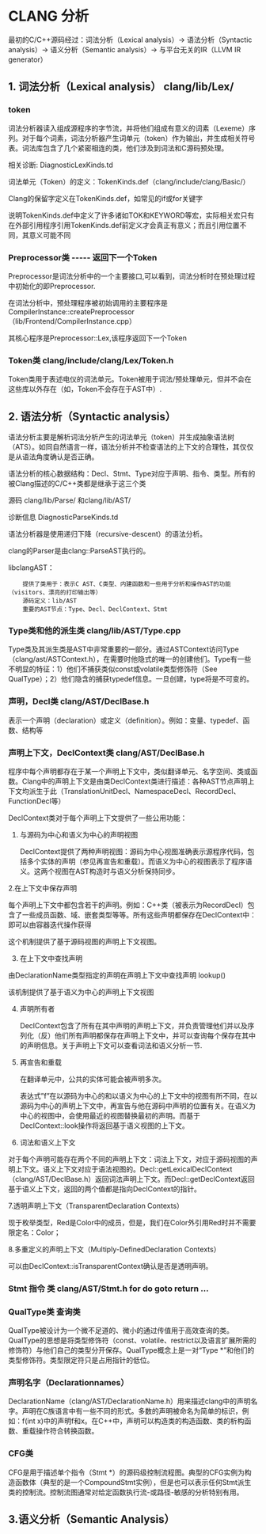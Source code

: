 # CLANG 分析

最初的C/C++源码经过：词法分析（Lexical analysis）-> 语法分析（Syntactic analysis）-> 语义分析（Semantic analysis）-> 与平台无关的IR（LLVM IR generator）


## 1. 词法分析（Lexical analysis） clang/lib/Lex/ 

### token

词法分析器读入组成源程序的字节流，并将他们组成有意义的词素（Lexeme）序列。对于每个词素，词法分析器产生词单元（token）作为输出，并生成相关符号表。词法库包含了几个紧密相连的类，他们涉及到词法和C源码预处理。

相关诊断: DiagnosticLexKinds.td

词法单元（Token）的定义：TokenKinds.def（clang/include/clang/Basic/）

Clang的保留字定义在TokenKinds.def，如常见的if或for关键字

说明TokenKinds.def中定义了许多诸如TOK和KEYWORD等宏，实际相关宏只有在外部引用程序引用TokenKinds.def前定义才会真正有意义；而且引用位置不同，其意义可能不同


### Preprocessor类 ----- 返回下一个Token

Preprocessor是词法分析中的一个主要接口,可以看到，词法分析时在预处理过程中初始化的即Preprocessor.

在词法分析中，预处理程序被初始调用的主要程序是CompilerInstance::createPreprocessor（lib/Frontend/CompilerInstance.cpp）

其核心程序是Preprocessor::Lex,该程序返回下一个Token


### Token类  clang/include/clang/Lex/Token.h 

Token类用于表述电仪的词法单元。Token被用于词法/预处理单元，但并不会在这些库以外存在（如，Token不会存在于AST中）.



## 2. 语法分析（Syntactic analysis）

语法分析主要是解析词法分析产生的词法单元（token）并生成抽象语法树（ATS）。如同自然语言一样，语法分析并不检查语法的上下文的合理性，其仅仅是从语法角度确认是否正确。 

语法分析的核心数据结构：Decl、Stmt、Type对应于声明、指令、类型。所有的被Clang描述的C/C++类都是继承于这三个类 

源码  clang/lib/Parse/ 和clang/lib/AST/

诊断信息  DiagnosticParseKinds.td

语法分析器是使用递归下降（recursive-descent）的语法分析。

clang的Parser是由clang::ParseAST执行的。

libclangAST：

        提供了类用于：表示C AST、C类型、内建函数和一些用于分析和操作AST的功能（visitors、漂亮的打印输出等）
        源码定义：lib/AST
        重要的AST节点：Type、Decl、DeclContext、Stmt
        
### Type类和他的派生类 clang/lib/AST/Type.cpp 

Type类及其派生类是AST中非常重要的一部分。通过ASTContext访问Type（clang/ast/ASTContext.h），在需要时他隐式的唯一的创建他们。Type有一些不明显的特征：1）他们不捕获类似const或volatile类型修饰符（See QualType）；2）他们隐含的捕获typedef信息。一旦创建，type将是不可变的。


### 声明，Decl类 clang/AST/DeclBase.h

表示一个声明（declaration）或定义（definition）。例如：变量、typedef、函数、结构等


### 声明上下文，DeclContext类  clang/AST/DeclBase.h

程序中每个声明都存在于某一个声明上下文中，类似翻译单元、名字空间、类或函数。Clang中的声明上下文是由类DeclContext类进行描述：各种AST节点声明上下文均派生于此（TranslationUnitDecl、NamespaceDecl、RecordDecl、FunctionDecl等）

DeclContext类对于每个声明上下文提供了一些公用功能：

1. 与源码为中心和语义为中心的声明视图
   
   DeclContext提供了两种声明视图：源码为中心视图准确表示源程序代码，包括多个实体的声明（参见再宣告和重载）。而语义为中心的视图表示了程序语义。这两个视图在AST构造时与语义分析保持同步。
   
2.在上下文中保存声明

  每个声明上下文中都包含若干的声明。例如：C++类（被表示为RecordDecl）包含了一些成员函数、域、嵌套类型等等。所有这些声明都保存在DeclContext中：即可以由容器迭代操作获得 
   
  这个机制提供了基于源码视图的声明上下文视图。

3. 在上下文中查找声明

由DeclarationName类型指定的声明在声明上下文中查找声明   lookup()

该机制提供了基于语义为中心的声明上下文视图

4. 声明所有者

   DeclContext包含了所有在其中声明的声明上下文，并负责管理他们并以及序列化（反）他们所有声明都保存在声明上下文中，并可以查询每个保存在其中的声明信息。关于声明上下文可以查看词法和语义分析一节.
   
5. 再宣告和重载
   
   在翻译单元中，公共的实体可能会被声明多次。
   
   表达式”f”在以源码为中心的和以语义为中心的上下文中的视图有所不同，在以源码为中心的声明上下文中，再宣告与他在源码中声明的位置有关。在语义为中心的视图中，会使用最近的视图替换最初的声明。而基于DeclContext::look操作将返回基于语义视图的上下文。
   
6. 词法和语义上下文

对于每个声明可能存在两个不同的声明上下文：词法上下文，对应于源码视图的声明上下文。语义上下文对应于语法视图的。Decl::getLexicalDeclContext（clang/AST/DeclBase.h）返回词法声明上下文。而Decl::getDeclContext返回基于语义上下文，返回的两个值都是指向DeclContext的指针。

7.透明声明上下文（TransparentDeclaration Contexts）

现于枚举类型，Red是Color中的成员，但是，我们在Color外引用Red时并不需要限定名：Color；

8.多重定义的声明上下文（Multiply-DefinedDeclaration Contexts）

可以由DeclContext::isTransparentContext确认是否是透明声明。

###  Stmt 指令 类  clang/AST/Stmt.h   for do goto return ...

### QualType类  查询类

QualType被设计为一个微不足道的、微小的通过传值用于高效查询的类。QualType的思想是将类型修饰符（const、volatile、restrict以及语言扩展所需的修饰符）与他们自己的类型分开保存。QualType概念上是一对“Type *”和他们的类型修饰符。类型限定符只是占用指针的低位。


### 声明名字（Declarationnames）

DeclarationName（clang/AST/DeclarationName.h）用来描述clang中的声明名字。声明在C族语言中有一些不同的形式。多数的声明被命名为简单的标识，例如：f(int x)中的声明f和x。在C++中，声明可以构造类的构造函数、类的析构函数、重载操作符合转换函数。


### CFG类
CFG是用于描述单个指令（Stmt *）的源码级控制流程图。典型的CFG实例为构造函数体（典型的是一个CompoundStmt实例），但是也可以表示任何Stmt派生类的控制流。控制流图通常对给定函数执行流-或路径-敏感的分析特别有用。


## 3.语义分析（Semantic Analysis）





